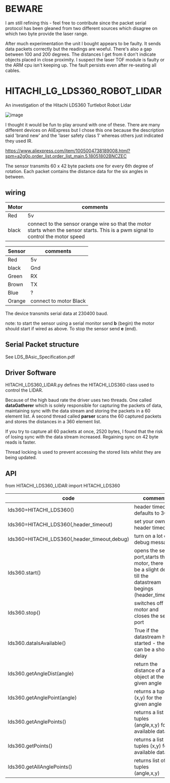 
# BEWARE

I am still refining this - feel free to contribute since the packet serial protocol has been gleaned from two different sources which disagree on which two byte provide the laser range.

After much experimentation the unit I bought appears to be faulty. It sends data packets correctly but the readings are woeful. There's also a gap between 100 and 200 degrees. The distances I get from it don't indicate objects placed in close proximity. I suspect the laser TOF module is faulty or the ARM cpu isn't keeping up. The fault persists even after re-seating all cables. 

# HITACHI_LG_LDS360_ROBOT_LIDAR
An investigation of the Hitachi LDS360 Turtlebot Robot Lidar

![image](https://user-images.githubusercontent.com/15849181/229080401-91c47140-bc30-4980-9ec1-eadb665c3e99.png)


I thought it would be fun to play around with one of these. There are many different devices on AliExpress but I chose this one because the description said 'brand new' and the 'laser safety class 1' whereas others just indicated they used IR. 

https://www.aliexpress.com/item/1005004738189008.html?spm=a2g0o.order_list.order_list_main.5.18051802BNCZEC

The sensor transmits 60 x 42 byte packets one for every 6th degree of rotation. Each packet contains the distance data for the six angles in between.
## wiring

|Motor|comments|
|-----|--------|
|Red|5v|
|black| connect to the sensor orange wire so that the motor starts when the sensor starts. This is a pwm signal to control the motor speed

|Sensor|comments|
|------|--------|
|Red|5v|
|black| Gnd|
|Green|RX|
|Brown|TX|
|Blue| ?|
|Orange|connect to motor Black|

The device transmits serial data at 230400 baud.

note: to start the sensor using a serial monitor send **b** (begin) the motor should start if wired as above. To stop the sensor send **e** (end).

## Serial Packet structure

See LDS_BAsic_Specification.pdf


## Driver Software

HITACHI_LDS360_LIDAR.py defines the HITACHI_LDS360 class used to control the LIDAR.

Because of the high baud rate the driver uses two threads. One called **dataGatherer** which is solely responsible for capturing the packets of data, maintaining sync with the data stream and storing the packets in a 60 element list. A second thread called **parser** scans the 60 captured packets and stores the distances in a 360 element list.

If you try to capture all 60 packets at once, 2520 bytes, I found that the risk of losing sync with the data stream increased. Regaining sync on 42 byte reads is faster.

Thread locking is used to prevent accessing the stored lists whilst they are being updated.

## API

from HITACHI_LDS360_LIDAR import HITACHI_LDS360

| code | comment |
|------|---------|
|lds360=HITACHI_LDS360(<port>)| header timeout defaults to 30s |
|lds360=HITACHI_LDS360(<port>,header_timeout) | set your own header timeout|
|lds360=HITACHI_LDS360(<port>,header_timeout,debug) | turn on a lot of debug messages|
|lds360.start()| opens the serial port,starts the motor, there will be a slight delay till the datastream begings (header_timeout)|
|lds360.stop()| switches off the motor and closes the serial port|
|lds360.dataIsAvailable()| True if the datastream has started - there can be a short delay|
|lds360.getAngleDist(angle)| return the distance of an object at the given angle|
|lds360.getAnglePoint(angle)| returns a tuple (x,y) for the given angle|
|lds360.getAnglePoints()| returns a list of tuples (angle,x,y) for available data|
|lds360.getPoints()| returns a list of tuples (x,y) for available data|
|lds360.getAllAnglePoints()|returns list of tuples (angle,x,y)|


